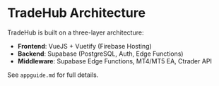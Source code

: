 # TradeHub Architecture

TradeHub is built on a three-layer architecture:
- **Frontend**: VueJS + Vuetify (Firebase Hosting)
- **Backend**: Supabase (PostgreSQL, Auth, Edge Functions)
- **Middleware**: Supabase Edge Functions, MT4/MT5 EA, Ctrader API

See `appguide.md` for full details.
